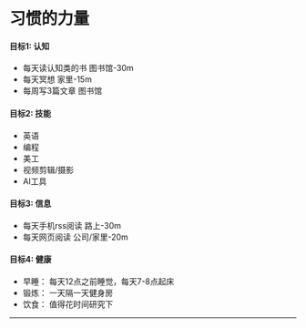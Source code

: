 # 习惯的力量

#### 目标1: 认知
- 每天读认知类的书 图书馆-30m 
- 每天冥想 家里-15m
- 每周写3篇文章 图书馆

#### 目标2: 技能
- 英语
- 编程
- 美工
- 视频剪辑/摄影
- AI工具

#### 目标3: 信息
- 每天手机rss阅读 路上-30m
- 每天网页阅读 公司/家里-20m

#### 目标4: 健康
- 早睡： 每天12点之前睡觉，每天7-8点起床
- 锻炼： 一天隔一天健身房
- 饮食： 值得花时间研究下
---

